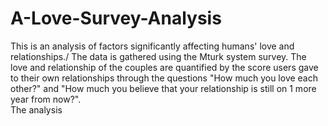 # A-Love-Survey-Analysis
This is an analysis of factors significantly affecting humans' love and relationships./
The data is gathered using the Mturk system survey. The love and relationship of the couples are quantified by the score users gave to their own relationships through the questions "How much you love each other?" and "How much you believe that your relationship is still on 1 more year from now?".\
The analysis
